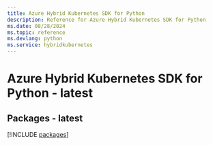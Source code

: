 ```yaml
---
title: Azure Hybrid Kubernetes SDK for Python
description: Reference for Azure Hybrid Kubernetes SDK for Python
ms.date: 08/28/2024
ms.topic: reference
ms.devlang: python
ms.service: hybridkubernetes
---
```

# Azure Hybrid Kubernetes SDK for Python - latest
## Packages - latest
[!INCLUDE [packages](hybrid-kubernetes-index.md)]